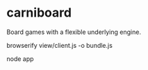# carniboard
Board games with a flexible underlying engine.

browserify view/client.js -o bundle.js

node app